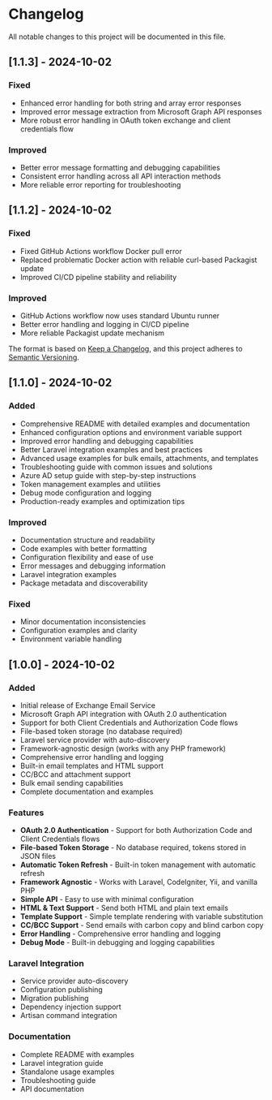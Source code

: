 # Changelog

All notable changes to this project will be documented in this file.

## [1.1.3] - 2024-10-02

### Fixed
- Enhanced error handling for both string and array error responses
- Improved error message extraction from Microsoft Graph API responses
- More robust error handling in OAuth token exchange and client credentials flow

### Improved
- Better error message formatting and debugging capabilities
- Consistent error handling across all API interaction methods
- More reliable error reporting for troubleshooting

## [1.1.2] - 2024-10-02

### Fixed
- Fixed GitHub Actions workflow Docker pull error
- Replaced problematic Docker action with reliable curl-based Packagist update
- Improved CI/CD pipeline stability and reliability

### Improved
- GitHub Actions workflow now uses standard Ubuntu runner
- Better error handling and logging in CI/CD pipeline
- More reliable Packagist update mechanism

The format is based on [Keep a Changelog](https://keepachangelog.com/en/1.0.0/),
and this project adheres to [Semantic Versioning](https://semver.org/spec/v2.0.0.html).

## [1.1.0] - 2024-10-02

### Added
- Comprehensive README with detailed examples and documentation
- Enhanced configuration options and environment variable support
- Improved error handling and debugging capabilities
- Better Laravel integration examples and best practices
- Advanced usage examples for bulk emails, attachments, and templates
- Troubleshooting guide with common issues and solutions
- Azure AD setup guide with step-by-step instructions
- Token management examples and utilities
- Debug mode configuration and logging
- Production-ready examples and optimization tips

### Improved
- Documentation structure and readability
- Code examples with better formatting
- Configuration flexibility and ease of use
- Error messages and debugging information
- Laravel integration examples
- Package metadata and discoverability

### Fixed
- Minor documentation inconsistencies
- Configuration examples and clarity
- Environment variable handling

## [1.0.0] - 2024-10-02

### Added
- Initial release of Exchange Email Service
- Microsoft Graph API integration with OAuth 2.0 authentication
- Support for both Client Credentials and Authorization Code flows
- File-based token storage (no database required)
- Laravel service provider with auto-discovery
- Framework-agnostic design (works with any PHP framework)
- Comprehensive error handling and logging
- Built-in email templates and HTML support
- CC/BCC and attachment support
- Bulk email sending capabilities
- Complete documentation and examples

### Features
- **OAuth 2.0 Authentication** - Support for both Authorization Code and Client Credentials flows
- **File-based Token Storage** - No database required, tokens stored in JSON files
- **Automatic Token Refresh** - Built-in token management with automatic refresh
- **Framework Agnostic** - Works with Laravel, CodeIgniter, Yii, and vanilla PHP
- **Simple API** - Easy to use with minimal configuration
- **HTML & Text Support** - Send both HTML and plain text emails
- **Template Support** - Simple template rendering with variable substitution
- **CC/BCC Support** - Send emails with carbon copy and blind carbon copy
- **Error Handling** - Comprehensive error handling and logging
- **Debug Mode** - Built-in debugging and logging capabilities

### Laravel Integration
- Service provider auto-discovery
- Configuration publishing
- Migration publishing
- Dependency injection support
- Artisan command integration

### Documentation
- Complete README with examples
- Laravel integration guide
- Standalone usage examples
- Troubleshooting guide
- API documentation

